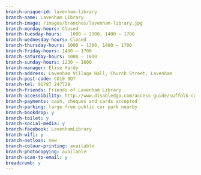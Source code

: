 ```yaml
---
branch-unique-id: lavenham-library
branch-name: Lavenham Library
branch-image: /images/branches/lavenham-library.jpg
branch-monday-hours: Closed
branch-tuesday-hours:	1000 – 1300, 1400 – 1700
branch-wednesday-hours: Closed
branch-thursday-hours: 1000 – 1300, 1400 – 1700
branch-friday-hours: 1400 – 1700
branch-saturday-hours: 1000 – 1600
branch-sunday-hours: 1230 – 1600
branch-manager: Elise Hardy
branch-address: Lavenham Village Hall, Church Street, Lavenham
branch-post-code: CO10 9QT
branch-tel: 01787 247729
branch-friends: Friends of Lavenham Library
branch-accessibility: http://www.disabledgo.com/access-guide/suffolk-county-council/lavenham-library-2
branch-payments: cash, cheques and cards accepted
branch-parking: large free public car park nearby
branch-bookdrop: y
branch-toilet: y
branch-social-media: y
branch-facebook: LavenhamLibrary
branch-wifi: y
branch-netloan: new
branch-colour-printing: available
branch-photocopying: available
branch-scan-to-email: y
breadcrumb: y
---
```

